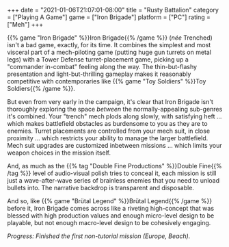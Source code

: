 +++
date = "2021-01-06T21:07:01-08:00"
title = "Rusty Battalion"
category = ["Playing A Game"]
game = ["Iron Brigade"]
platform = ["PC"]
rating = ["Meh"]
+++

{{% game "Iron Brigade" %}}Iron Brigade{{% /game %}} (<i>n&eacute;e</i> Trenched) isn't a bad game, exactly, for its time.  It combines the simplest and most visceral part of a mech-piloting game (putting huge gun turrets on metal legs) with a Tower Defense turret-placement game, picking up a "commander in-combat" feeling along the way.  The thin-but-flashy presentation and light-but-thrilling gameplay makes it reasonably competitive with contemporaries like {{% game "Toy Soldiers" %}}Toy Soldiers{{% /game %}}.

But even from very early in the campaign, it's clear that Iron Brigade isn't thoroughly exploring the space <i>between</i> the normally-appealing sub-genres it's combined.  Your "trench" mech plods along slowly, with satisfying heft ... which makes battlefield obstacles as burdensome to you as they are to enemies.  Turret placements are controlled from your mech suit, in close proximity ... which restricts your ability to manage the larger battlefield.  Mech suit upgrades are customized inbetween missions ... which limits your weapon choices in the mission itself.

And, as much as the {{% tag "Double Fine Productions" %}}Double Fine{{% /tag %}} level of audio-visual polish tries to conceal it, each mission is still just a wave-after-wave series of brainless enemies that you need to unload bullets into.  The narrative backdrop is transparent and disposable.

And so, like {{% game "Brütal Legend" %}}Brütal Legend{{% /game %}} before it, Iron Brigade comes across like a riveting high-concept that was blessed with high production values and enough micro-level design to be playable, but not enough macro-level design to be cohesively engaging.

<i>Progress: Finished the first non-tutorial mission (Europe, Beach).</i>
